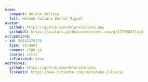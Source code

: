 ```yaml
---
name:
  compact: Helena Juliana
  full: Helena Juliana Barros Miguel
avatar:
  github: https://github.com/HelenaJuliana.png
  githubUC: https://avatars.githubusercontent.com/u/17792887?v=4
occupations:
- id: 20142370279
  type: student
  campus: ifpb-jp
  course: cstsi
  isFinished: true
addresses:
  github: https://github.com/HelenaJuliana
  linkedin: https://www.linkedin.com/in/helena-juliana/
---
```

